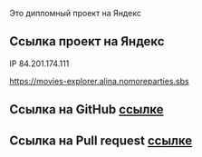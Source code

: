 
Это дипломный проект на Яндекс

## Ссылка проект на Яндекс

IP 84.201.174.111

https://movies-explorer.alina.nomoreparties.sbs

## Ссылка на GitHub [ссылке](https://github.com/Alina777ps/movies-explorer-diploma)

## Ссылка на Pull request [ссылке](https://github.com/Alina777ps/movies-explorer-diploma/pull/1)

